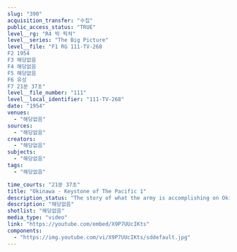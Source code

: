 ```yaml
---
slug: "390"
acquisition_transfer: "수집"
public_access_status: "TRUE"
level__rg: "R4 빅 픽쳐"
level__series: "The Big Picture"
level__file: "F1 RG 111-TV-268
F2 1954
F3 해당없음
F4 해당없음
F5 해당없음
F6 유성
F7 21분 37초"
level__file_number: "111"
level__local_identifier: "111-TV-268"
date: "1954"
venues: 
  - "해당없음"
sources: 
  - "해당없음"
creators: 
  - "해당없음"
subjects: 
  - "해당없음"
tags: 
  - "해당없음"

time_courts: "21분 37초"
title: "Okinawa - Keystone of The Pacific 1"
description_status: "The story of what the army is accomplishing on Okinawa and the strategic value of that advanced base."
description: "해당없음"
shotlist: "해당없음"
media_type: "video"
link: "https://youtube.com/embed/X9P7UUcIKts"
components: 
  - "https://img.youtube.com/vi/X9P7UUcIKts/sddefault.jpg"
---
```

